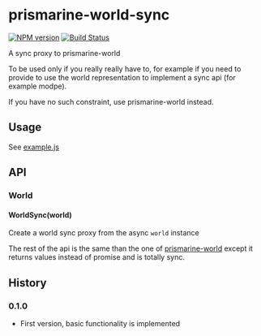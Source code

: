 # prismarine-world-sync
[![NPM version](https://img.shields.io/npm/v/prismarine-world-sync.svg)](http://npmjs.com/package/prismarine-world-sync)
[![Build Status](https://circleci.com/gh/PrismarineJS/prismarine-world-sync/tree/master.svg?style=shield)](https://circleci.com/gh/PrismarineJS/prismarine-world-sync/tree/master)

A sync proxy to prismarine-world

To be used only if you really really have to, for example if you need to provide to use the world representation
 to implement a sync api (for example modpe).
 
If you have no such constraint, use prismarine-world instead.


## Usage

See [example.js](example.js)

## API

### World

#### WorldSync(world)

Create a world sync proxy from the async `world` instance

The rest of the api is the same than the one of
 [prismarine-world](https://github.com/PrismarineJS/prismarine-world#worldgetcolumns) except it returns values 
 instead of promise and is totally sync.



## History

### 0.1.0

* First version, basic functionality is implemented
